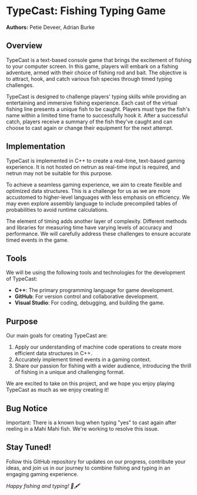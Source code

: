 # TypeCast: Fishing Typing Game

**Authors:** Petie Deveer, Adrian Burke

## Overview

TypeCast is a text-based console game that brings the excitement of fishing to your computer screen. In this game, players will embark on a fishing adventure, armed with their choice of fishing rod and bait. The objective is to attract, hook, and catch various fish species through timed typing challenges.

TypeCast is designed to challenge players' typing skills while providing an entertaining and immersive fishing experience. Each cast of the virtual fishing line presents a unique fish to be caught. Players must type the fish's name within a limited time frame to successfully hook it. After a successful catch, players receive a summary of the fish they've caught and can choose to cast again or change their equipment for the next attempt.

## Implementation

TypeCast is implemented in C++ to create a real-time, text-based gaming experience. It is not hosted on netrun as real-time input is required, and netrun may not be suitable for this purpose.

To achieve a seamless gaming experience, we aim to create flexible and optimized data structures. This is a challenge for us as we are more accustomed to higher-level languages with less emphasis on efficiency. We may even explore assembly language to include precompiled tables of probabilities to avoid runtime calculations.

The element of timing adds another layer of complexity. Different methods and libraries for measuring time have varying levels of accuracy and performance. We will carefully address these challenges to ensure accurate timed events in the game.

## Tools

We will be using the following tools and technologies for the development of TypeCast:

- **C++**: The primary programming language for game development.
- **GitHub**: For version control and collaborative development.
- **Visual Studio**: For coding, debugging, and building the game.

## Purpose

Our main goals for creating TypeCast are:

1. Apply our understanding of machine code operations to create more efficient data structures in C++.
2. Accurately implement timed events in a gaming context.
3. Share our passion for fishing with a wider audience, introducing the thrill of fishing in a unique and challenging format.

We are excited to take on this project, and we hope you enjoy playing TypeCast as much as we enjoy creating it!

## Bug Notice
Important: There is a known bug when typing "yes" to cast again after reeling in a Mahi Mahi fish. We're working to resolve this issue.

## Stay Tuned!

Follow this GitHub repository for updates on our progress, contribute your ideas, and join us in our journey to combine fishing and typing in an engaging gaming experience.

*Happy fishing and typing! 🎣🖋️*
